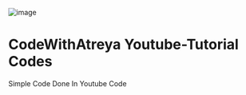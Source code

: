 ![image](https://github.com/diwasatreya/Youtube-Tutorial/assets/74746579/8959f190-c978-408a-9e6e-a3a1fa473c9b)

# CodeWithAtreya Youtube-Tutorial Codes
Simple Code Done In Youtube Code
